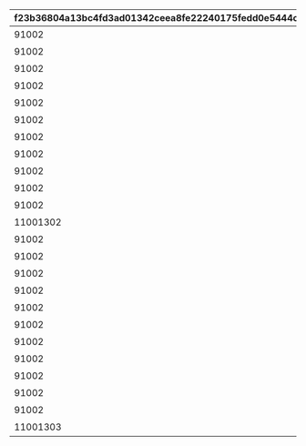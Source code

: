 |f23b36804a13bc4fd3ad01342ceea8fe22240175fedd0e5444c70abcd245e35d|2aa8ecc18e445afca2079ab98dc3c93b222212f16d3b1777140c620918130fc5|e0841cde43b8db897aafbdc05ab14565d5f05a9504df44c455ab584b20c6893f|eca0e65ac5e87e17a79ac98db9d01712f534c0f7173f92f4be6e8551b395f6df|06dcc56d7685fe1036bb0d539d61ac8489092b09eb0643ceae5075c0cabebd2e|d8986b7d888c80b878ae53e49a97ebced1d7b8b0e21abadc2001ee259f3c22a4|607574ebd2d9358cae0fa1dbdc9472773ea6ebfbc88544535c937fe03394c65e|
| --- | --- | --- | --- | --- | --- | --- |
|91002|101|8|10|2500|累計スコアを2500pt 獲得しよう|1|
|91002|102|8|10|5000|累計スコアを5000pt 獲得しよう|1|
|91002|103|8|10|10000|累計スコアを10000pt 獲得しよう|1|
|91002|104|8|10|12500|累計スコアを12500pt 獲得しよう|1|
|91002|105|8|10|15000|累計スコアを15000pt 獲得しよう|1|
|91002|106|8|10|20000|累計スコアを20000pt 獲得しよう|1|
|91002|107|8|10|25000|累計スコアを25000pt 獲得しよう|1|
|91002|108|8|10|30000|累計スコアを30000pt 獲得しよう|1|
|91002|109|8|10|35000|累計スコアを35000pt 獲得しよう|1|
|91002|110|8|10|40000|累計スコアを40000pt 獲得しよう|1|
|91002|111|8|10|45000|累計スコアを45000pt 獲得しよう|1|
|11001302|112|15|1|50000|累計スコアを50000pt 獲得しよう|1|
|91002|201|8|10|2500|累計スコアを2500pt 獲得しよう|2|
|91002|202|8|10|5000|累計スコアを5000pt 獲得しよう|2|
|91002|203|8|10|10000|累計スコアを10000pt 獲得しよう|2|
|91002|204|8|10|12500|累計スコアを12500pt 獲得しよう|2|
|91002|205|8|10|15000|累計スコアを15000pt 獲得しよう|2|
|91002|206|8|10|20000|累計スコアを20000pt 獲得しよう|2|
|91002|207|8|10|25000|累計スコアを25000pt 獲得しよう|2|
|91002|208|8|10|30000|累計スコアを30000pt 獲得しよう|2|
|91002|209|8|10|35000|累計スコアを35000pt 獲得しよう|2|
|91002|210|8|10|40000|累計スコアを40000pt 獲得しよう|2|
|91002|211|8|10|45000|累計スコアを45000pt 獲得しよう|2|
|11001303|212|15|1|50000|累計スコアを50000pt 獲得しよう|2|